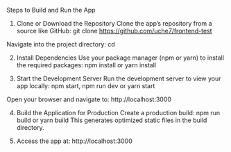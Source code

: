 Steps to Build and Run the App

1. Clone or Download the Repository
   Clone the app’s repository from a source like GitHub:
   git clone <https://github.com/uche7/frontend-test>

Navigate into the project directory:
cd <frontend-test>

2. Install Dependencies
   Use your package manager (npm or yarn) to install the required packages:
   npm install or yarn install

3. Start the Development Server
   Run the development server to view your app locally:
   npm start, npm run dev or yarn start

Open your browser and navigate to:
http://localhost:3000

4. Build the Application for Production
   Create a production build:
   npm run build or yarn build
   This generates optimized static files in the build directory.

5. Access the app at:
   http://localhost:3000
